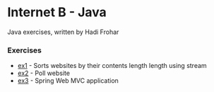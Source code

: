 # Internet B - Java
Java exercises, written by Hadi Frohar
### Exercises
* [ex1] - Sorts websites by their contents length length using stream
* [ex2] - Poll website
* [ex3] - Spring Web MVC application


[ex1]: <https://github.com/hadifrohar/Java/tree/master/Ex1>
[ex2]: <https://github.com/hadifrohar/Java/tree/master/Ex2>
[ex3]: <https://github.com/hadifrohar/Java/tree/master/Ex3>

